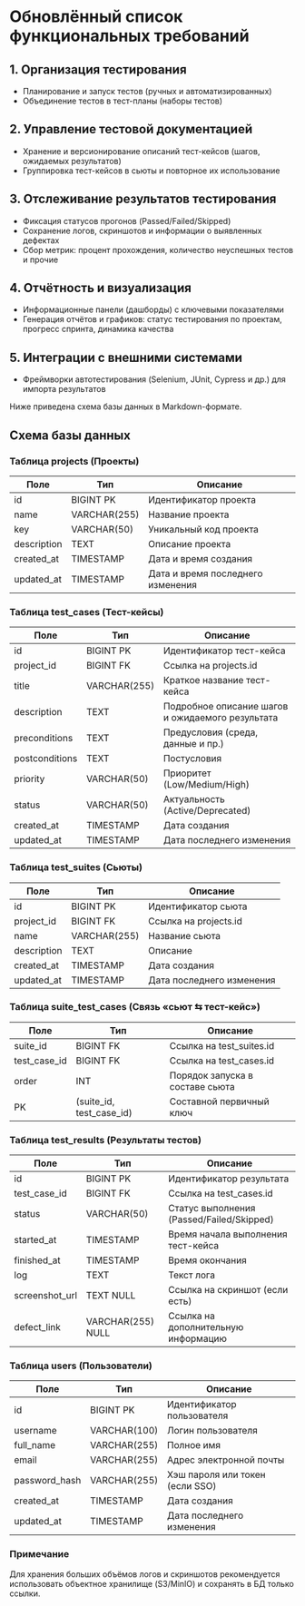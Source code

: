 # Обновлённый список функциональных требований

## 1. Организация тестирования

- Планирование и запуск тестов (ручных и автоматизированных)
- Объединение тестов в тест-планы (наборы тестов)


## 2. Управление тестовой документацией

- Хранение и версионирование описаний тест-кейсов (шагов, ожидаемых результатов)
- Группировка тест-кейсов в сьюты и повторное их использование

## 3. Отслеживание результатов тестирования

- Фиксация статусов прогонов (Passed/Failed/Skipped)
- Сохранение логов, скриншотов и информации о выявленных дефектах
- Сбор метрик: процент прохождения, количество неуспешных тестов и прочие

## 4. Отчётность и визуализация

- Информационные панели (дашборды) с ключевыми показателями
- Генерация отчётов и графиков: статус тестирования по проектам, прогресс спринта, динамика качества

## 5. Интеграции с внешними системами



- Фреймворки автотестирования (Selenium, JUnit, Cypress и др.) для импорта результатов

Ниже приведена схема базы данных в Markdown-формате.

## Схема базы данных

### Таблица projects (Проекты)

| Поле        | Тип          | Описание                          |
| ----------- | ------------ | --------------------------------- |
| id          | BIGINT PK    | Идентификатор проекта             |
| name        | VARCHAR(255) | Название проекта                  |
| key         | VARCHAR(50)  | Уникальный код проекта            |
| description | TEXT         | Описание проекта                  |
| created_at  | TIMESTAMP    | Дата и время создания             |
| updated_at  | TIMESTAMP    | Дата и время последнего изменения |

### Таблица test_cases (Тест-кейсы)

| Поле           | Тип          | Описание                                         |
| -------------- | ------------ | ------------------------------------------------ |
| id             | BIGINT PK    | Идентификатор тест-кейса                         |
| project_id     | BIGINT FK    | Ссылка на projects.id                            |
| title          | VARCHAR(255) | Краткое название тест-кейса                      |
| description    | TEXT         | Подробное описание шагов и ожидаемого результата |
| preconditions  | TEXT         | Предусловия (среда, данные и пр.)                |
| postconditions | TEXT         | Постусловия                                      |
| priority       | VARCHAR(50)  | Приоритет (Low/Medium/High)                      |
| status         | VARCHAR(50)  | Актуальность (Active/Deprecated)                 |
| created_at     | TIMESTAMP    | Дата создания                                    |
| updated_at     | TIMESTAMP    | Дата последнего изменения                        |

### Таблица test_suites (Сьюты)

| Поле        | Тип          | Описание                  |
| ----------- | ------------ | ------------------------- |
| id          | BIGINT PK    | Идентификатор сьюта       |
| project_id  | BIGINT FK    | Ссылка на projects.id     |
| name        | VARCHAR(255) | Название сьюта            |
| description | TEXT         | Описание                  |
| created_at  | TIMESTAMP    | Дата создания             |
| updated_at  | TIMESTAMP    | Дата последнего изменения |

### Таблица suite_test_cases (Связь «сьют ⇆ тест-кейс»)

| Поле         | Тип                      | Описание                        |
| ------------ | ------------------------ | ------------------------------- |
| suite_id     | BIGINT FK                | Ссылка на test_suites.id        |
| test_case_id | BIGINT FK                | Ссылка на test_cases.id         |
| order        | INT                      | Порядок запуска в составе сьюта |
| PK           | (suite_id, test_case_id) | Составной первичный ключ        |



### Таблица test_results (Результаты тестов)

| Поле           | Тип               | Описание                                  |
| -------------- | ----------------- | ----------------------------------------- |
| id             | BIGINT PK         | Идентификатор результата                  |
| test_case_id   | BIGINT FK         | Ссылка на test_cases.id                   |
| status         | VARCHAR(50)       | Статус выполнения (Passed/Failed/Skipped) |
| started_at     | TIMESTAMP         | Время начала выполнения тест-кейса        |
| finished_at    | TIMESTAMP         | Время окончания                           |
| log            | TEXT              | Текст лога                                |
| screenshot_url | TEXT NULL         | Ссылка на скриншот (если есть)            |
| defect_link    | VARCHAR(255) NULL | Ссылка на дополнительную информацию       |

### Таблица users (Пользователи)

| Поле          | Тип          | Описание                        |
| ------------- | ------------ | ------------------------------- |
| id            | BIGINT PK    | Идентификатор пользователя      |
| username      | VARCHAR(100) | Логин пользователя              |
| full_name     | VARCHAR(255) | Полное имя                      |
| email         | VARCHAR(255) | Адрес электронной почты         |
| password_hash | VARCHAR(255) | Хэш пароля или токен (если SSO) |
| created_at    | TIMESTAMP    | Дата создания                   |
| updated_at    | TIMESTAMP    | Дата последнего изменения       |





### Примечание

Для хранения больших объёмов логов и скриншотов рекомендуется использовать объектное хранилище (S3/MinIO) и сохранять в БД только ссылки.
